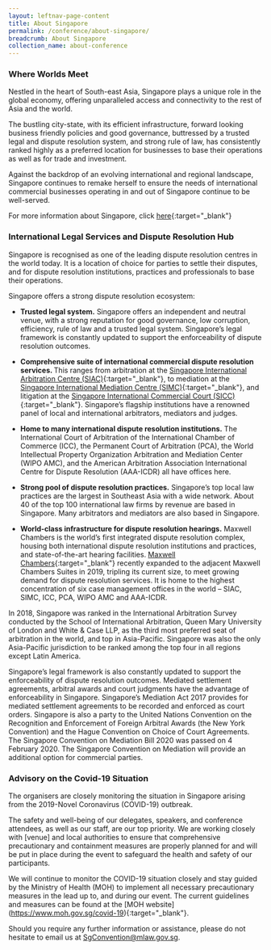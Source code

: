 ```yaml
---
layout: leftnav-page-content
title: About Singapore
permalink: /conference/about-singapore/
breadcrumb: About Singapore
collection_name: about-conference
---
```


### **Where Worlds Meet**

Nestled in the heart of South-east Asia, Singapore plays a unique role in the global economy, offering unparalleled access and connectivity to the rest of Asia and the world.

The bustling city-state, with its efficient infrastructure, forward looking business friendly policies and good governance, buttressed by a trusted legal and dispute resolution system, and strong rule of law, has consistently ranked highly as a preferred location for businesses to base their operations as well as for trade and investment.

Against the backdrop of an evolving international and regional landscape, Singapore continues to remake herself to ensure the needs of international commercial businesses operating in and out of Singapore continue to be well-served.

For more information about Singapore, click [here](http://www.visitsingapore.com/en/){:target="_blank"}

### **International Legal Services and Dispute Resolution Hub**

Singapore is recognised as one of the leading dispute resolution centres in the world today. It is a location of choice for parties to settle their disputes, and for dispute resolution institutions, practices and professionals to base their operations.

Singapore offers a strong dispute resolution ecosystem:

* <b>Trusted legal system.</b> Singapore offers an independent and neutral venue, with a strong reputation for good governance, low corruption, efficiency, rule of law and a trusted legal system. Singapore’s legal framework is constantly updated to support the enforceability of dispute resolution outcomes.

* <b>Comprehensive suite of international commercial dispute resolution services. </b> This ranges from arbitration at the [Singapore International Arbitration Centre (SIAC)](http://www.siac.org.sg/){:target="_blank"}, to mediation at the [Singapore International Mediation Centre (SIMC)](http://simc.com.sg/){:target="_blank"}, and litigation at the [Singapore International Commercial Court (SICC)](https://www.sicc.gov.sg/){:target="_blank"}. Singapore’s flagship institutions have a renowned panel of local and international arbitrators, mediators and judges.

* <b>Home to many international dispute resolution institutions.</b> The International Court of Arbitration of the International Chamber of Commerce (ICC), the Permanent Court of Arbitration (PCA), the World Intellectual Property Organization Arbitration and Mediation Center (WIPO AMC), and the American Arbitration Association International Centre for Dispute Resolution (AAA-ICDR) all have offices here.

* <b>Strong pool of dispute resolution practices.</b> Singapore’s top local law practices are the largest in Southeast Asia with a wide network. About 40 of the top 100 international law firms by revenue are based in Singapore. Many arbitrators and mediators are also based in Singapore.

* <b>World-class infrastructure for dispute resolution hearings.</b> Maxwell Chambers is the world’s first integrated dispute resolution complex, housing both international dispute resolution institutions and practices, and state-of-the-art hearing facilities. [Maxwell Chambers](https://www.maxwellchambers.com/){:target="_blank"} recently expanded to the adjacent Maxwell Chambers Suites in 2019, tripling its current size, to meet growing demand for dispute resolution services. It is home to the highest concentration of six case management offices in the world – SIAC, SIMC, ICC, PCA, WIPO AMC and AAA-ICDR.


In 2018, Singapore was ranked in the International Arbitration Survey conducted by the School of International Arbitration, Queen Mary University of London and White & Case LLP, as the third most preferred seat of arbitration in the world, and top in Asia-Pacific. Singapore was also the only Asia-Pacific jurisdiction to be ranked among the top four in all regions except Latin America. 

Singapore’s legal framework is also constantly updated to support the enforceability of dispute resolution outcomes. Mediated settlement agreements, arbitral awards and court judgments have the advantage of enforceability in Singapore. Singapore’s Mediation Act 2017 provides for mediated settlement agreements to be recorded and enforced as court orders. Singapore is also a party to the United Nations Convention on the Recognition and Enforcement of Foreign Arbitral Awards (the New York Convention) and the Hague Convention on Choice of Court Agreements. The Singapore Convention on Mediation Bill 2020 was passed on 4 February 2020. The Singapore Convention on Mediation will provide an additional option for commercial parties.

### **Advisory on the Covid-19 Situation**
The organisers are closely monitoring the situation in Singapore arising from the 2019-Novel Coronavirus (COVID-19) outbreak.

The safety and well-being of our delegates, speakers, and conference attendees, as well as our staff, are our top priority. We are working closely with [venue] and local authorities to ensure that comprehensive precautionary and containment measures are properly planned for and will be put in place during the event to safeguard the health and safety of our participants.

We will continue to monitor the COVID-19 situation closely and stay guided by the Ministry of Health (MOH) to implement all necessary precautionary measures in the lead up to, and during our event. The current guidelines and measures can be found at the [MOH website] (https://www.moh.gov.sg/covid-19){:target="_blank"}.

Should you require any further information or assistance, please do not hesitate to email us at SgConvention@mlaw.gov.sg.
